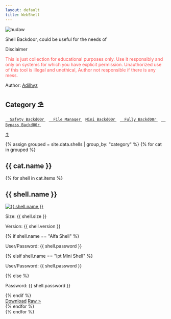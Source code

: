 ```yaml
---
layout: default
title: WebShell
---
```


<style>

.text { 
  color: #FF5151;
  text-decoration: none;
  display: inline;
  background-image: linear-gradient(to bottom, transparent 20%, currentColor 17%);
  background-position: 0 100%;
  transition: background-size 0.5s ease-in-out 0.2s;
  background-repeat: no-repeat;
  background-size: 0% 4px;
}

  .text:hover,
  .text:focus {
    color: #FF5151;
    text-decoration: none;
    background-size: 100% 4px;
    transition-delay: 0s;
  }

</style>
<!-- # [WebShell](https://adilhyz.github.io/WebShell) -->

<a id="top"></a>

![hudaw](https://adilhyz.github.io/WebShell/screenshot.png)

Shell Backdoor, could be useful for the needs of

<span> Disclaimer </span>
 
<p class="text">This is just collection for educational purposes only. Use it responsibly and only on systems for which you have explicit permission. Unauthorized use of this tool is illegal and unethical, Author not responsible if there is any mess.</p>

Author: [Adilhyz](https://adilhyz.github.io)


## **Category ⛱**

[ `Safety Backd00r` ](#safety-backd00r)&ensp;
[ `File Manager` ](#file-manager)&ensp;
[ `Mini Backd00r` ](#mini-backd00r)&ensp;
[ `Fully Backd00r` ](#fully-backd00r)&ensp;
[ `Bypass Backd00r` ](#bypass-backd00r)&ensp;

<a href="#top" id="toTopBtn" class="toptop">↑</a>


{% assign grouped = site.data.shells | group_by: "category" %}
{% for cat in grouped %}
  <h2 class="name" id="{{ cat.name | slugify }}">{{ cat.name }}</h2>
  <div class="shell-container">
    {% for shell in cat.items %}
      <div class="shell-card">
        <h2 class="name">{{ shell.name }}</h2>
        <a href="{{ shell.image }}"><img src="{{ shell.image }}" alt="{{ shell.name }}"></a>
        <div class="info">
          <p class="size">Size: {{ shell.size }}</p>
          <p>Version: {{ shell.version }}</p>
          {% if shell.name == "Alfa Shell" %}
            <p>User/Password: {{ shell.password }}</p>
          {% elsif shell.name == "Ipt Mini Shell" %}
            <p>User/Password: {{ shell.password }}</p>
          {% else %}
            <p>Password: {{ shell.password }}</p>
          {% endif %}
        </div>
        <a href="{{ shell.download }}">Download</a>
        <a href="{{ shell.raw }}">Raw &gt;</a>
      </div>
    {% endfor %}
  </div>
{% endfor %}